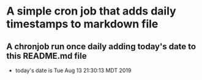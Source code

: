 A simple cron job that adds daily timestamps to markdown file
============================================================
## A chronjob run once daily adding today's date to this README.md file
* today's date is Tue Aug 13 21:30:13 MDT 2019
